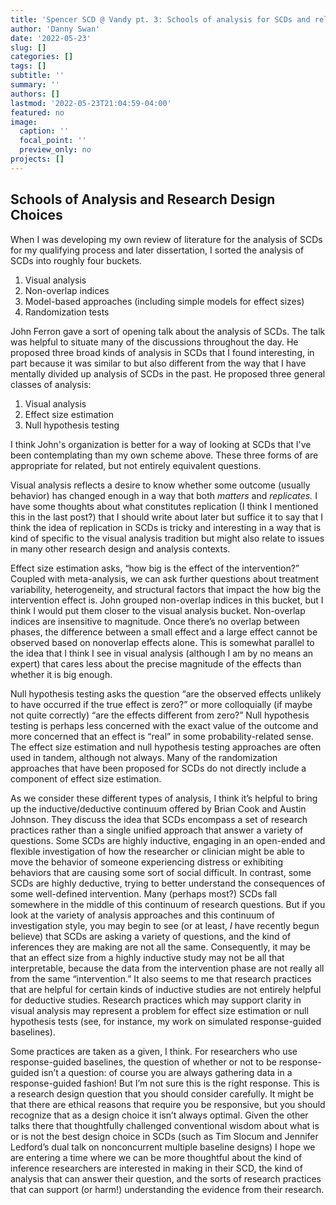 ```yaml
---
title: 'Spencer SCD @ Vandy pt. 3: Schools of analysis for SCDs and relevant design choices'
author: 'Danny Swan'
date: '2022-05-23'
slug: []
categories: []
tags: []
subtitle: ''
summary: ''
authors: []
lastmod: '2022-05-23T21:04:59-04:00'
featured: no
image:
  caption: ''
  focal_point: ''
  preview_only: no
projects: []
---
```


## Schools of Analysis and Research Design Choices

When I was developing my own review of literature for the analysis of SCDs for my qualifying process and later dissertation, I sorted the analysis of SCDs into roughly four buckets.

1. Visual analysis
2. Non-overlap indices
3. Model-based approaches (including simple models for effect sizes)
4. Randomization tests

John Ferron gave a sort of opening talk about the analysis of SCDs. The talk was helpful to situate many of the discussions throughout the day. He proposed three broad kinds of analysis in SCDs that I found interesting, in part because it was similar to but also different from the way that I have mentally divided up analysis of SCDs in the past. He proposed three general classes of analysis:

1. Visual analysis
2. Effect size estimation
3. Null hypothesis testing

I think John's organization is better for a way of looking at SCDs that I've been contemplating than my own scheme above. These three forms of are appropriate for related, but not entirely equivalent questions. 

Visual analysis reflects a desire to know whether some outcome (usually behavior) has changed enough in a way that both *matters* and *replicates.* I have some thoughts about what constitutes replication (I think I mentioned this in the last post?) that I should write about later but suffice it to say that I think the idea of replication in SCDs is tricky and interesting in a way that is kind of specific to the visual analysis tradition but might also relate to issues in many other research design and analysis contexts.

Effect size estimation asks, “how big is the effect of the intervention?” Coupled with meta-analysis, we can ask further questions about treatment variability, heterogeneity, and structural factors that impact the how big the intervention effect is. John grouped non-overlap indices in this bucket, but I think I would put them closer to the visual analysis bucket. Non-overlap indices are insensitive to magnitude. Once there’s no overlap between phases, the difference between a small effect and a large effect cannot be observed based on nonoverlap effects alone. This is somewhat parallel to the idea that I think I see in visual analysis (although I am by no means an expert) that cares less about the precise magnitude of the effects than whether it is big enough.

Null hypothesis testing asks the question “are the observed effects unlikely to have occurred if the true effect is zero?” or more colloquially (if maybe not quite correctly) “are the effects different from zero?” Null hypothesis testing is perhaps less concerned with the exact value of the outcome and more concerned that an effect is “real” in some probability-related sense. The effect size estimation and null hypothesis testing approaches are often used in tandem, although not always. Many of the randomization approaches that have been proposed for SCDs do not directly include a component of effect size estimation.

As we consider these different types of analysis, I think it’s helpful to bring up the inductive/deductive continuum offered by Brian Cook and Austin Johnson. They discuss the idea that SCDs encompass a set of research practices rather than a single unified approach that answer a variety of questions. Some SCDs are highly inductive, engaging in an open-ended and flexible investigation of how the researcher or clinician might be able to move the behavior of someone experiencing distress or exhibiting behaviors that are causing some sort of social difficult. In contrast, some SCDs are highly deductive, trying to better understand the consequences of some well-defined intervention. Many (perhaps most?) SCDs fall somewhere in the middle of this continuum of research questions. But if you look at the variety of analysis approaches and this continuum of investigation style, you may begin to see (or at least, *I* have recently begun believe) that SCDs are asking a variety of questions, and the kind of inferences they are making are not all the same. Consequently, it may be that an effect size from a highly inductive study may not be all that interpretable, because the data from the intervention phase are not really all from the same “intervention.” It also seems to me that research practices that are helpful for certain kinds of inductive studies are not entirely helpful for deductive studies. Research practices which may support clarity in visual analysis may represent a problem for effect size estimation or null hypothesis tests (see, for instance, my work on simulated response-guided baselines).

Some practices are taken as a given, I think. For researchers who use response-guided baselines, the question of whether or not to be response-guided isn’t a question: of course you are always gathering data in a response-guided fashion! But I’m not sure this is the right response. This is a research design question that you should consider carefully. It might be that there are ethical reasons that require you be responsive, but you should recognize that as a design choice it isn’t always optimal. Given the other talks there that thoughtfully challenged conventional wisdom about what is or is not the best design choice in SCDs (such as Tim Slocum and Jennifer Ledford’s dual talk on nonconcurrent multiple baseline designs) I hope we are entering a time where we can be more thoughtful about the kind of inference researchers are interested in making in their SCD, the kind of analysis that can answer their question, and the sorts of research practices that can support (or harm!) understanding the evidence from their research.
